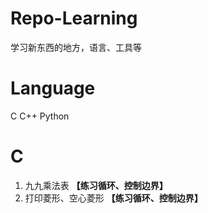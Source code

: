 # Repo-Learning  
学习新东西的地方，语言、工具等

# Language  
C
C++
Python  


# C
1. 九九乘法表 **【练习循环、控制边界】**
2. 打印菱形、空心菱形 **【练习循环、控制边界】**
